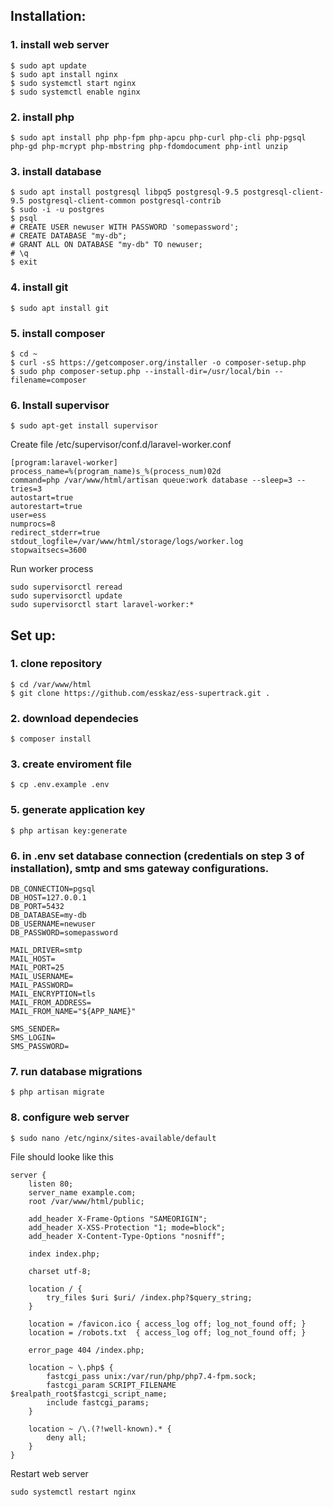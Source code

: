 ## Installation:
### 1. install web server
```
$ sudo apt update
$ sudo apt install nginx
$ sudo systemctl start nginx
$ sudo systemctl enable nginx
```
### 2. install php
```
$ sudo apt install php php-fpm php-apcu php-curl php-cli php-pgsql php-gd php-mcrypt php-mbstring php-fdomdocument php-intl unzip
```
### 3. install database
```
$ sudo apt install postgresql libpq5 postgresql-9.5 postgresql-client-9.5 postgresql-client-common postgresql-contrib
$ sudo -i -u postgres
$ psql
# CREATE USER newuser WITH PASSWORD 'somepassword';
# CREATE DATABASE "my-db";
# GRANT ALL ON DATABASE "my-db" TO newuser;
# \q
$ exit
```
### 4. install git
```
$ sudo apt install git
```
### 5. install composer
```
$ cd ~
$ curl -sS https://getcomposer.org/installer -o composer-setup.php
$ sudo php composer-setup.php --install-dir=/usr/local/bin --filename=composer
```
### 6. Install supervisor
```
$ sudo apt-get install supervisor
```
Create file /etc/supervisor/conf.d/laravel-worker.conf
```
[program:laravel-worker]
process_name=%(program_name)s_%(process_num)02d
command=php /var/www/html/artisan queue:work database --sleep=3 --tries=3
autostart=true
autorestart=true
user=ess
numprocs=8
redirect_stderr=true
stdout_logfile=/var/www/html/storage/logs/worker.log
stopwaitsecs=3600
```
Run worker process
```
sudo supervisorctl reread
sudo supervisorctl update
sudo supervisorctl start laravel-worker:*
```

## Set up:
### 1. clone repository
```
$ cd /var/www/html
$ git clone https://github.com/esskaz/ess-supertrack.git .
```
### 2. download dependecies
```
$ composer install
```
### 3. create enviroment file
```
$ cp .env.example .env
```
### 5. generate application key
```
$ php artisan key:generate
```
### 6. in .env set database connection (credentials on step 3 of installation), smtp and sms gateway configurations.
```
DB_CONNECTION=pgsql
DB_HOST=127.0.0.1
DB_PORT=5432
DB_DATABASE=my-db
DB_USERNAME=newuser
DB_PASSWORD=somepassword

MAIL_DRIVER=smtp
MAIL_HOST=
MAIL_PORT=25
MAIL_USERNAME=
MAIL_PASSWORD=
MAIL_ENCRYPTION=tls
MAIL_FROM_ADDRESS=
MAIL_FROM_NAME="${APP_NAME}"

SMS_SENDER=
SMS_LOGIN=
SMS_PASSWORD=

```
### 7. run database migrations
```
$ php artisan migrate
```
### 8. configure web server
```
$ sudo nano /etc/nginx/sites-available/default
```
File should looke like this

```
server {
    listen 80;
    server_name example.com;
    root /var/www/html/public;

    add_header X-Frame-Options "SAMEORIGIN";
    add_header X-XSS-Protection "1; mode=block";
    add_header X-Content-Type-Options "nosniff";

    index index.php;

    charset utf-8;

    location / {
        try_files $uri $uri/ /index.php?$query_string;
    }

    location = /favicon.ico { access_log off; log_not_found off; }
    location = /robots.txt  { access_log off; log_not_found off; }

    error_page 404 /index.php;

    location ~ \.php$ {
        fastcgi_pass unix:/var/run/php/php7.4-fpm.sock;
        fastcgi_param SCRIPT_FILENAME $realpath_root$fastcgi_script_name;
        include fastcgi_params;
    }

    location ~ /\.(?!well-known).* {
        deny all;
    }
}
```

Restart web server
```
sudo systemctl restart nginx
```